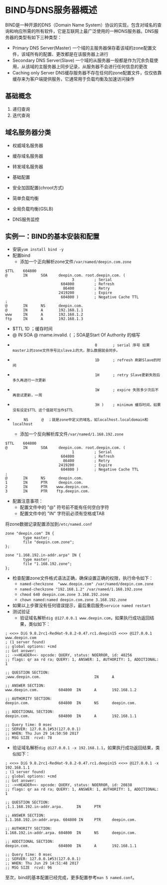 # BIND与DNS服务器概述

BIND是一种开源的DNS（Domain Name System）协议的实现，包含对域名的查询和响应所需的所有软件，它是互联网上最广泛使用的一种DNS服务器。DNS服务器的类型有如下三种类型：
* Primary DNS Server(Master)  一个域的主服务器保存着该域的zone配置文件，该域所有的配置、更改都是在该服务器上进行
* Secondary DNS Server(Slave) 一个域的从服务器一般都是作为冗余负载使用，从该域的主服务器上同步记录，从服务器不会进行任何信息的更改
* Caching only Server         DNS缓存服务器不存在任何的zone配置文件，仅仅依靠缓存来为客户端提供服务，它通常用于负载均衡及加速访问操作


## 基础概念

1. 递归查询
2. 迭代查询

## 域名服务器分类
  * 权威域名服务器
  * 缓存域名服务器
  * 转发域名服务器 

* 基础配置
* 安全加固配置(chroot方式)
* 简单负载均衡
* 全局负载均衡(GSLB)
* DNS服务监控

## 实例一：BIND的基本安装和配置

* 安装`yum install bind -y`
* 配置bind
   * 添加一个正向解析zone文件`/var/named/deepin.com.zone`
```
$TTL    604800
@       IN      SOA     deepin.com. root.deepin.com. (
                              3         ; Serial
                         604800         ; Refresh
                          86400         ; Retry
                        2419200         ; Expire
                         604800 )       ; Negative Cache TTL
;
@       IN      NS      deepin.com.
@       IN      A       192.168.1.1
www     IN      A       192.168.1.2
ftp     IN      A       192.168.1.3

```


* $TTL 1D ；缓存时间  
* @       IN SOA  @ rname.invalid. (               ；SOA是Start Of Authority 的缩写  
*                                          0       ; serial 序号 如果master上的zone文件序号比slave上的大，那么数据就会同步。  
*                                          1D      ; refresh 刷新Slave的时间  
*                                          1H      ; retry Slave更新失败后多久再进行一次更新  
*                                          1W      ; expire 失败多少次后不再尝试更新，一周  
*                                          3H )    ; minimum 缓存时间，如果没有设定$TTL 这个值就可当作$TTL  
*          NS      @  ；就是zone中定义的域名，如localhost.localdomain和localhost 




   * 添加一个反向解析库文件`/var/named/1.168.192.zone`
```
$TTL    604800
@       IN      SOA     deepin.com. root.deepin.com. (
                              1         ; Serial
                         604800         ; Refresh
                          86400         ; Retry
                        2419200         ; Expire
                         604800 )       ; Negative Cache TTL
;
@       IN      NS      deepin.com.
1       IN      PTR     deepin.com.
2       IN      PTR    www.deepin.com. 
3       IN      PTR    ftp.deepin.com.
```

* 配置注意事项：
   * 配置文件中的 "@" 符号前不能有任何空白字符
   * 配置文件中的 "IN" 字符前必须有空格或TAB

将zone数据记录配置添加到`/etc/named.conf`
```
zone "deepin.com" IN {
        type master;
        file "deepin.com.zone";
};

zone "1.168.192.in-addr.arpa" IN {
        type master;
        file "1.168.192.zone";
};
```

* 检查配置zone文件格式语法正确，确保设置正确的权限，执行命令如下：
   * `named-checkzone  "www.deepin.com" /var/named/deepin.com.zone`
   * `named-checkzone "192.168.1.2" /var/named/1.168.192.zone `
   * `chmod 640 deepin.com.zone 3.168.192.zone`
   * `chown named:named deepin.com.zone 3.168.192.zone`
* 如果以上步骤没有任何错误提示，最后重启服务`service named restart`
* 测试验证
   * 验证域名解析`dig @127.0.0.1 www.deepin.com`，如果执行成功返回结果，类似如下：
```
; <<>> DiG 9.8.2rc1-RedHat-9.8.2-0.47.rc1.deepin15 <<>> @127.0.0.1 www.deepin.com
; (1 server found)
;; global options: +cmd
;; Got answer:
;; ->>HEADER<<- opcode: QUERY, status: NOERROR, id: 48256
;; flags: qr aa rd ra; QUERY: 1, ANSWER: 1, AUTHORITY: 1, ADDITIONAL: 1

;; QUESTION SECTION:
;www.deepin.com.                        IN      A

;; ANSWER SECTION:
www.deepin.com.         604800  IN      A       192.168.1.2

;; AUTHORITY SECTION:
deepin.com.             604800  IN      NS      deepin.com.

;; ADDITIONAL SECTION:
deepin.com.             604800  IN      A       192.168.1.1

;; Query time: 0 msec
;; SERVER: 127.0.0.1#53(127.0.0.1)
;; WHEN: Thu Jun 29 14:50:50 2017
;; MSG SIZE  rcvd: 78

```
   * 验证域名解析`dig @127.0.0.1 -x 192.168.1.1`，如果执行成功返回结果，类似如下： 
```
; <<>> DiG 9.8.2rc1-RedHat-9.8.2-0.47.rc1.deepin15 <<>> @127.0.0.1 -x 192.168.1.1
; (1 server found)
;; global options: +cmd
;; Got answer:
;; ->>HEADER<<- opcode: QUERY, status: NOERROR, id: 20838
;; flags: qr aa rd ra; QUERY: 1, ANSWER: 1, AUTHORITY: 1, ADDITIONAL: 1

;; QUESTION SECTION:
;1.1.168.192.in-addr.arpa.      IN      PTR

;; ANSWER SECTION:
1.1.168.192.in-addr.arpa. 604800 IN     PTR     deepin.com.

;; AUTHORITY SECTION:
1.168.192.in-addr.arpa. 604800  IN      NS      deepin.com.

;; ADDITIONAL SECTION:
deepin.com.             604800  IN      A       192.168.1.1

;; Query time: 0 msec
;; SERVER: 127.0.0.1#53(127.0.0.1)
;; WHEN: Thu Jun 29 14:51:48 2017
;; MSG SIZE  rcvd: 96

```

至次，bind的基本配置已经完成，更多配置参考`man 5 named.conf`。
